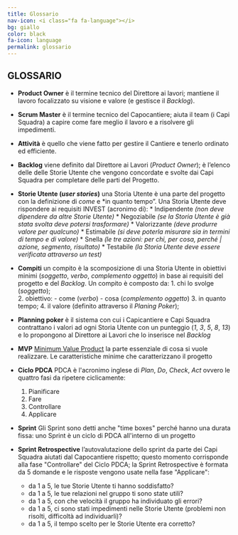```yaml
---
title: Glossario
nav-icon: <i class="fa fa-language"></i>
bg: giallo
color: black
fa-icon: language
permalink: glossario
---
```


## [<i class="fa fa-angle-up"></i>](#schema) GLOSSARIO [<i class="fa fa-angle-down"></i>](#architetture)

- **Product Owner** <i class="fa fa-long-arrow-right"></i> è il termine tecnico del Direttore ai lavori; mantiene il lavoro focalizzato su visione e valore (e gestisce il *Backlog*). 

- **Scrum Master** <i class="fa fa-long-arrow-right"></i> è il termine tecnico del Capocantiere; aiuta il team (i Capi Squadra) a capire come fare meglio il lavoro e a risolvere gli impedimenti.

- **Attività** <i class="fa fa-long-arrow-right"></i> è quello che viene fatto per gestire il Cantiere e tenerlo ordinato ed efficiente.

- **Backlog** <i class="fa fa-long-arrow-right"></i> viene definito dal Direttore ai Lavori (*Product Owner*); è l’elenco delle delle Storie Utente che vengono concordate e svolte dai Capi Squadra per completare delle parti del Progetto.

- **Storie Utente (*user stories*)** <i class="fa fa-long-arrow-right"></i> una Storia Utente è una parte del progetto con la definizione di *come* e *in quanto tempo”. Una Storia Utente deve rispondere ai requisiti INVEST (acronimo di): 
		* Indipendente *(non deve dipendere da altre Storie Utente)*
		* Negoziabile *(se la Storia Utente è già stata svolta deve potersi trasformare)*
		* Valorizzante *(deve produrre valore per qualcuno)*
		* Estimabile *(si deve poterla misurare sia in termini di tempo e di valore)*
		* Snella *(le tre azioni: per chi, per cosa, perché | azione, segmento, risultato)*
		* Testabile *(la Storia Utente deve essere verificata attraverso un test)*

- **Compiti** <i class="fa fa-long-arrow-right"></i> un compito è la scomposizione di una Storia Utente in obiettivi minimi (*soggetto*, *verbo*, *complemento oggetto*) in base ai requisiti del progetto e del *Backlog*. Un compito è composto da: 
		1. chi lo svolge (*soggetto*);  
		2. obiettivo: 
			- come (*verbo*)
			- cosa (*complemento oggetto*)
		3. in quanto tempo;
		4. il valore (definito attraverso il *Planing Poker*);

- **Planning poker** <i class="fa fa-long-arrow-right"></i> è il sistema con cui i Capicantiere e Capi Squadra contrattano i valori ad ogni Storia Utente con un punteggio (*1*, *3*, *5*, *8*, *13*) e lo propongono al Direttore ai Lavori che lo inserisce nel *Backlog*

- **MVP** <i class="fa fa-long-arrow-right"></i> [Minimum Value Product](https://it.wikipedia.org/wiki/Minimum_Viable_Product) la parte essenziale di cosa si vuole realizzare. Le caratteristiche minime che caratterizzano il progetto 

- **Ciclo PDCA** <i class="fa fa-long-arrow-right"></i> PDCA è l'acronimo inglese di *Plan*, *Do*, *Check*, *Act* ovvero le quattro fasi da ripetere ciclicamente: 
	1. Pianificare
	2. Fare
	3. Controllare
	4. Applicare

- **Sprint** <i class="fa fa-long-arrow-right"></i> Gli Sprint sono detti anche "time boxes" perché hanno una durata fissa: uno Sprint è un ciclo di PDCA all'interno di un progetto

- **Sprint Retrospective** <i class="fa fa-long-arrow-right"></i> l’autovalutazione dello sprint da parte dei Capi Squadra aiutati dal Capocantiere rispetto; questo momento corrisponde alla fase "Controllare" del Ciclo PDCA; la Sprint Retrospective è formata da 5 domande e le risposte vengono usate nella fase "Applicare":
  - da 1 a 5, le tue Storie Utente ti hanno soddisfatto?
  - da 1 a 5, le tue relazioni nel gruppo ti sono state utili?
  - da 1 a 5, con che velocità il gruppo ha individuato gli errori?
  - da 1 a 5, ci sono stati impedimenti nelle Storie Utente (problemi non risolti, difficoltà ad individuarli)?
  - da 1 a 5, il tempo scelto per le Storie Utente era corretto?